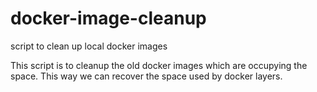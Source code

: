 # docker-image-cleanup
script to clean up local docker images

This script is to cleanup the old docker images which are occupying the space.
This way we can recover the space used by docker layers.
